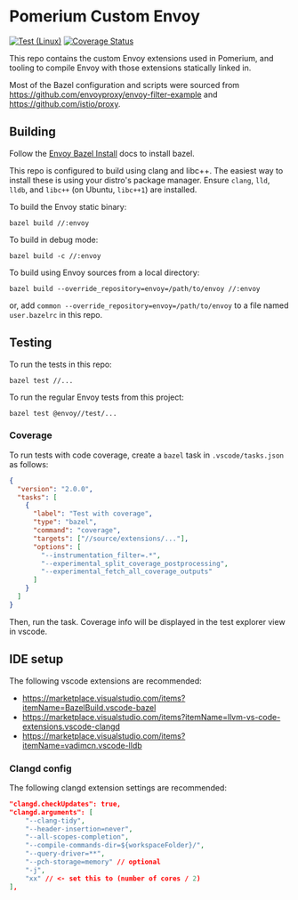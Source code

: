 # Pomerium Custom Envoy
[![Test (Linux)](https://github.com/pomerium/envoy-custom/actions/workflows/test-linux.yaml/badge.svg)](https://github.com/pomerium/envoy-custom/actions/workflows/test-linux.yaml)
[![Coverage Status](https://coveralls.io/repos/github/pomerium/envoy-custom/badge.svg?branch=main)](https://coveralls.io/github/pomerium/envoy-custom?branch=main)

This repo contains the custom Envoy extensions used in Pomerium, and tooling to compile Envoy with
those extensions statically linked in.

Most of the Bazel configuration and scripts were sourced from https://github.com/envoyproxy/envoy-filter-example and https://github.com/istio/proxy.

## Building

Follow the [Envoy Bazel Install](https://github.com/envoyproxy/envoy/blob/main/bazel/README.md#installing-bazelisk-as-bazel) docs to install bazel.

This repo is configured to build using clang and libc++. The easiest way to install these is using your distro's package manager. Ensure `clang`, `lld`, `lldb`, and `libc++` (on Ubuntu, `libc++1`) are installed.

To build the Envoy static binary:

`bazel build //:envoy`

To build in debug mode:

`bazel build -c //:envoy`

To build using Envoy sources from a local directory:

`bazel build --override_repository=envoy=/path/to/envoy //:envoy`

or, add `common --override_repository=envoy=/path/to/envoy` to a file named `user.bazelrc` in this repo.

## Testing

To run the tests in this repo:

`bazel test //...`

To run the regular Envoy tests from this project:

`bazel test @envoy//test/...`

### Coverage

To run tests with code coverage, create a `bazel` task in `.vscode/tasks.json` as follows:

```json
{
  "version": "2.0.0",
  "tasks": [
    {
      "label": "Test with coverage",
      "type": "bazel",
      "command": "coverage",
      "targets": ["//source/extensions/..."],
      "options": [
        "--instrumentation_filter=.*",
        "--experimental_split_coverage_postprocessing",
        "--experimental_fetch_all_coverage_outputs"
      ]
    }
  ]
}
```

Then, run the task. Coverage info will be displayed in the test explorer view in vscode.

## IDE setup

The following vscode extensions are recommended:

- https://marketplace.visualstudio.com/items?itemName=BazelBuild.vscode-bazel
- https://marketplace.visualstudio.com/items?itemName=llvm-vs-code-extensions.vscode-clangd
- https://marketplace.visualstudio.com/items?itemName=vadimcn.vscode-lldb

### Clangd config

The following clangd extension settings are recommended:

```json
"clangd.checkUpdates": true,
"clangd.arguments": [
    "--clang-tidy",
    "--header-insertion=never",
    "--all-scopes-completion",
    "--compile-commands-dir=${workspaceFolder}/",
    "--query-driver=**",
    "--pch-storage=memory" // optional
    "-j",
    "xx" // <- set this to (number of cores / 2)
],
```
